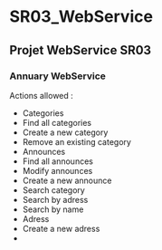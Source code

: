 # SR03_WebService
## Projet WebService SR03

### Annuary WebService 

Actions allowed :
- Categories
 - Find all categories
 - Create a new category
 - Remove an existing category
- Announces
 - Find all announces
 - Modify announces
 - Create a new announce
 - Search category
 - Search by adress
 - Search by name
- Adress
 - Create a new adress
- 
